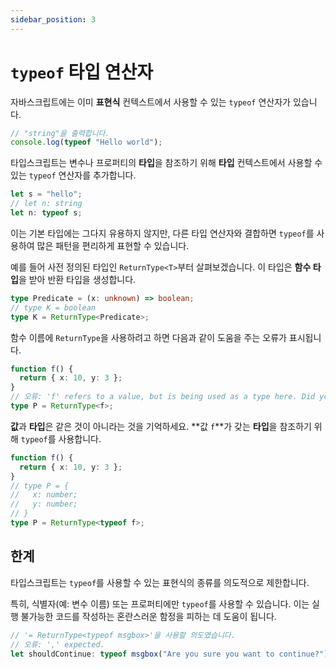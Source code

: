 ```yaml
---
sidebar_position: 3
---
```


# `typeof` 타입 연산자

자바스크립트에는 이미 **표현식** 컨텍스트에서 사용할 수 있는 `typeof` 연산자가 있습니다.

```ts
// "string"을 출력합니다.
console.log(typeof "Hello world");
```

타입스크립트는 변수나 프로퍼티의 **타입**을 참조하기 위해 **타입** 컨텍스트에서 사용할 수 있는 `typeof` 연산자를 추가합니다.

```ts
let s = "hello";
// let n: string
let n: typeof s;
```

이는 기본 타입에는 그다지 유용하지 않지만, 다른 타입 연산자와 결합하면 `typeof`를 사용하여 많은 패턴을 편리하게 표현할 수 있습니다.

예를 들어 사전 정의된 타입인 `ReturnType<T>`부터 살펴보겠습니다. 이 타입은 **함수 타입**을 받아 반환 타입을 생성합니다.

```ts
type Predicate = (x: unknown) => boolean;
// type K = boolean
type K = ReturnType<Predicate>;
```

함수 이름에 `ReturnType`을 사용하려고 하면 다음과 같이 도움을 주는 오류가 표시됩니다.

```ts
function f() {
  return { x: 10, y: 3 };
}
// 오류: 'f' refers to a value, but is being used as a type here. Did you mean 'typeof f'?
type P = ReturnType<f>;
```

**값**과 **타입**은 같은 것이 아니라는 것을 기억하세요. **값 `f`**가 갖는 **타입**을 참조하기 위해 `typeof`를 사용합니다.

```ts
function f() {
  return { x: 10, y: 3 };
}
// type P = {
//   x: number;
//   y: number;
// }
type P = ReturnType<typeof f>;
```

## 한계

타입스크립트는 `typeof`를 사용할 수 있는 표현식의 종류를 의도적으로 제한합니다.

특히, 식별자(예: 변수 이름) 또는 프로퍼티에만 `typeof`를 사용할 수 있습니다. 이는 실행 불가능한 코드를 작성하는 혼란스러운 함정을 피하는 데 도움이 됩니다.

```ts
// '= ReturnType<typeof msgbox>'을 사용할 의도였습니다.
// 오류: ',' expected.
let shouldContinue: typeof msgbox("Are you sure you want to continue?");
```
